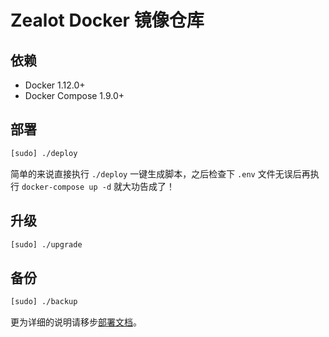 # Zealot Docker 镜像仓库

## 依赖

- Docker 1.12.0+
- Docker Compose 1.9.0+

## 部署

```sh
[sudo] ./deploy
```

简单的来说直接执行 `./deploy` 一键生成脚本，之后检查下 `.env` 文件无误后再执行 `docker-compose up -d` 就大功告成了！

## 升级

```sh
[sudo] ./upgrade
```

## 备份

```sh
[sudo] ./backup
```

更为详细的说明请移步[部署文档](https://zealot.ews.im/#/deployment)。

